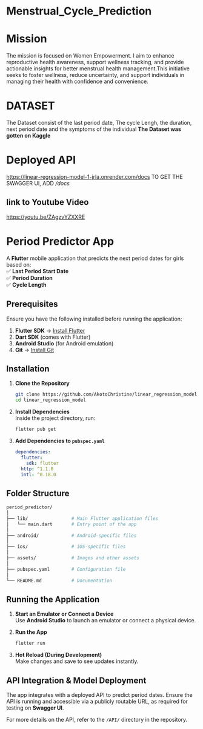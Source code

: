 # Menstrual_Cycle_Prediction

# Mission 
The mission is focused on Women Empowerment. I aim to enhance reproductive health awareness, support wellness tracking, and provide actionable insights for better menstrual health management.This initiative seeks to foster wellness, reduce uncertainty, and support individuals in managing their health with confidence and convenience.
# DATASET 
The Dataset consist of the last period date, The cycle Lengh, the duration, next period date  and the symptoms of the individual 
**The Dataset was gotten on Kaggle**
# Deployed API 
https://linear-regression-model-1-jrla.onrender.com/docs
TO GET THE SWAGGER UI, ADD */docs*

## link to Youtube Video
https://youtu.be/ZAgzvYZXXRE

# Period Predictor App  

A **Flutter** mobile application that predicts the next period dates for girls based on:  
✅ **Last Period Start Date**  
✅ **Period Duration**  
✅ **Cycle Length**  

## Prerequisites  
Ensure you have the following installed before running the application:  

1. **Flutter SDK** → [Install Flutter](https://flutter.dev/docs/get-started/install)  
2. **Dart SDK** (comes with Flutter)  
3. **Android Studio** (for Android emulation)  
4. **Git** → [Install Git](https://git-scm.com/downloads)  

## Installation  

1. **Clone the Repository**  
   ```bash
   git clone https://github.com/AkotoChristine/linear_regression_model.git
   cd linear_regression_model
   ```  

2. **Install Dependencies**  
   Inside the project directory, run:  
   ```bash
   flutter pub get
   ```  

3. **Add Dependencies to `pubspec.yaml`**  
   ```yaml
   dependencies:
     flutter:
       sdk: flutter
     http: ^1.1.0
     intl: ^0.18.0
   ```  

## Folder Structure  
```bash
period_predictor/
│
├── lib/                # Main Flutter application files  
│   └── main.dart       # Entry point of the app  
│
├── android/            # Android-specific files  
│
├── ios/                # iOS-specific files  
│
├── assets/             # Images and other assets  
│
├── pubspec.yaml        # Configuration file  
│
└── README.md           # Documentation  
```  

## Running the Application  

1. **Start an Emulator or Connect a Device**  
   Use **Android Studio** to launch an emulator or connect a physical device.  

2. **Run the App**  
   ```bash
   flutter run
   ```  

3. **Hot Reload (During Development)**  
   Make changes and save to see updates instantly.  

## API Integration & Model Deployment  
The app integrates with a deployed API to predict period dates. Ensure the API is running and accessible via a publicly routable URL, as required for testing on **Swagger UI**.  

For more details on the API, refer to the `/API/` directory in the repository.  
